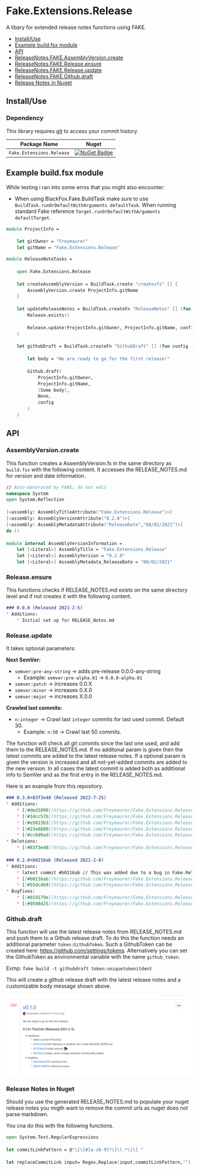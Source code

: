 ﻿# Fake.Extensions.Release

A libary for extended release notes functions using FAKE.

- [Install/Use](#installuse)
- [Example build.fsx module](#example-buildfsx-module)
- [API](#api)
- [ReleaseNotes.FAKE.AssemblyVersion.create](#releasenotesfakeassemblyversioncreate)
- [ReleaseNotes.FAKE.Release.ensure](#releasenotesfakereleaseensure)
- [ReleaseNotes.FAKE.Release.update](#releasenotesfakereleaseupdate)
- [ReleaseNotes.FAKE.Github.draft](#releasenotesfakegithubdraft)
- [Release Notes in Nuget](#release-notes-in-nuget)

## Install/Use

### Dependency
This library requires [git](https://git-scm.com/downloads) to access your commit history.

| Package Name         | Nuget                                                                                                                |
| -------------------- | -------------------------------------------------------------------------------------------------------------------- |
| `Fake.Extensions.Release`           | [![NuGet Badge](https://buildstats.info/nuget/Fake.Extensions.Release)](https://www.nuget.org/packages/Fake.Extensions.Release/)                    |


## Example build.fsx module

While testing i ran into some erros that you might also encounter:
- When using BlackFox.Fake.BuildTask make sure to use `BuildTask.runOrDefaultWithArguments defaultTask`. When running standard Fake reference `Target.runOrDefaultWithArguments defaultTarget`. 

```fsharp
module ProjectInfo =
    
    let gitOwner = "Freymaurer"
    let gitName = "Fake.Extensions.Release"
```

```fsharp
module ReleaseNoteTasks =

    open Fake.Extensions.Release

    let createAssemblyVersion = BuildTask.create "createvfs" [] {
        AssemblyVersion.create ProjectInfo.gitName
    }

    let updateReleaseNotes = BuildTask.createFn "ReleaseNotes" [] (fun config ->
        Release.exists()

        Release.update(ProjectInfo.gitOwner, ProjectInfo.gitName, config)
    )

    let githubDraft = BuildTask.createFn "GithubDraft" [] (fun config ->

        let body = "We are ready to go for the first release!"

        Github.draft(
            ProjectInfo.gitOwner,
            ProjectInfo.gitName,
            (Some body),
            None,
            config
        )
    )
```

## API

### AssemblyVersion.create

This function creates a AssemblyVersion.fs in the same directory as `build.fsx` with the following content. It accesses the RELEASE_NOTES.md for version and date information. 

```fsharp
// Auto-Generated by FAKE; do not edit
namespace System
open System.Reflection

[<assembly: AssemblyTitleAttribute("Fake.Extensions.Release")>]
[<assembly: AssemblyVersionAttribute("0.2.0")>]
[<assembly: AssemblyMetadataAttribute("ReleaseDate","08/02/2021")>]
do ()

module internal AssemblyVersionInformation =
    let [<Literal>] AssemblyTitle = "Fake.Extensions.Release"
    let [<Literal>] AssemblyVersion = "0.2.0"
    let [<Literal>] AssemblyMetadata_ReleaseDate = "08/02/2021"
```

### Release.ensure 

This functions checks if RELEASE_NOTES.md exists on the same directory level and if not creates it with the following content.

```md
### 0.0.0 (Released 2021-2-5)
* Additions:
    * Initial set up for RELEASE_Notes.md
```

### Release.update

It takes optional parameters:

**Next SemVer:**
- `semver:pre-any-string` → adds pre-release 0.0.0-any-string
  - Example: `semver:pre-alpha.01` → `0.0.0-alpha.01`
- `semver:patch` → increases 0.0.X
- `semver:minor` → increases 0.X.0
- `semver:major` → increases X.0.0

**Crawled last commits:**
- `n:integer` → Crawl last `integer` commits for last used commit. Default 30.
  - Example: `n:50` → Crawl last 50 commits.

The function will check all git commits since the last one used, and add them to the RELEASE_NOTES.md. If no additonal param is given then the latest commits are added to the latest release notes. If a optional param is given the version is increased and all not-yet-added commits are added to the new version.
In all cases the latest commit is added both as additional info to SemVer and as the first entry in the RELEASE_NOTES.md. 

Here is an example from this repository.
```md
### 0.3.0+83f3e48 (Released 2022-7-25)
* Additions:
    * [[#ded1898](https://github.com/Freymaurer/Fake.Extensions.Release/commit/ded1898269a42af82c20faca79ac82528e10a5d0)] Add build.fsproj
    * [[#1dcc57b](https://github.com/Freymaurer/Fake.Extensions.Release/commit/1dcc57b78341e6fa452fad0b7b236af558fd0c9c)] Add unit tests :white_check_mark:
    * [[#e5823b3](https://github.com/Freymaurer/Fake.Extensions.Release/commit/e5823b347ab4a9ddad970d305abe79cb857e2234)] Update ReleasNote parsing with now correct SemVer :sparkles:
    * [[#23e6880](https://github.com/Freymaurer/Fake.Extensions.Release/commit/23e688001553162d8c21df85a12847cd706e640b)] Update README.md
    * [[#cc6d9ad](https://github.com/Freymaurer/Fake.Extensions.Release/commit/cc6d9ad66b6f6c9861ad3601396822283991e331)] Update README.md
* Deletions:
    * [[#83f3e48](https://github.com/Freymaurer/Fake.Extensions.Release/commit/83f3e487a03a2a7be75350e3a3c5a025171c2040)] Remove build.fsx logic

### 0.2.0+b0216ab (Released 2021-2-8)
* Additions:
    * latest commit #b0216ab // This was added due to a bug in Fake.ReleaseNotes, which is now fixed
    * [[#b0216ab](https://github.com/Freymaurer/Fake.Extensions.Release/commit/b0216abe97c2ac841cd40b6ee260790022c7e2e1)] Update README.md :books:
    * [[#55dc4b9](https://github.com/Freymaurer/Fake.Extensions.Release/commit/55dc4b9ba64eaf676809436f0e69f4a9106fa729)] Change library namespace (Issue #1).
* Bugfixes:
    * [[#819179e](https://github.com/Freymaurer/Fake.Extensions.Release/commit/819179eeb712cfbd2ebbecb6ad33fb35e371d085)] Fix nuget package release notes.
    * [[#9598d25](https://github.com/Freymaurer/Fake.Extensions.Release/commit/9598d25f00a4876e789a1e8d05919014feca3b03)] Fix hardcoded commit url (Issue #2).

```

### Github.draft

This function will use the latest release notes from RELEASE_NOTES.md and push them to a Github release draft. To do this the function needs an additional parameter `token:GithubToken`. Such a GithubToken can be created here: https://github.com/settings/tokens.
Alternatively you can set the GithubToken as environmental variable with the name `github_token`.

Exmp: `fake build -t githubdraft token:uniquetokenitdent`

This will create a github release draft with the latest release notes and a customizable body message shown above.

![Github release draft exmp](docs/img/draft_exmp.png)

### Release Notes in Nuget

Should you use the generated RELEASE_NOTES.md to populate your nuget release notes you migth want to remove the commit urls as nuget does not parse markdown.

You cna do this with the following functions.

```fsharp
open System.Text.RegularExpressions

let commitLinkPattern = @"\[\[#[a-z0-9]*\]\(.*\)\] "

let replaceCommitLink input= Regex.Replace(input,commitLinkPattern,"")
```
